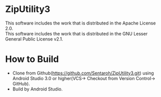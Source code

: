 # ZipUtility3

This software includes the work that is distributed in the Apache License 2.0.  
This software includes the work that is distributed in the GNU Lesser General Public License v2.1.

# How to Build

- Clone from Github(https://github.com/Sentaroh/ZipUtility3.git) using Android Studio 3.0 or higher(VCS-> Checkout from Version Control-> GitHub).
- Build by Android Studio.